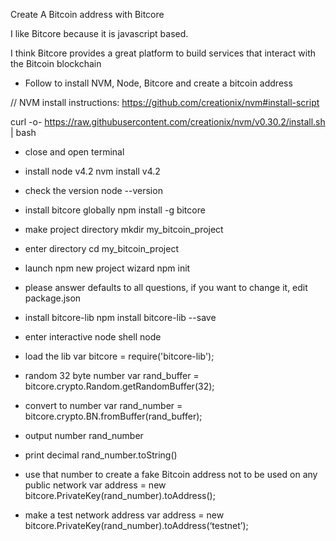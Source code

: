 
Create A Bitcoin address with Bitcore

I like Bitcore because it is javascript based.

I think Bitcore provides a great platform to build services that interact with the Bitcoin blockchain



* Follow to install NVM, Node, Bitcore and create a bitcoin address

// NVM install instructions:
https://github.com/creationix/nvm#install-script

curl -o- https://raw.githubusercontent.com/creationix/nvm/v0.30.2/install.sh | bash

* close and open terminal

* install node v4.2
nvm install v4.2

* check the version
node --version

* install bitcore globally
npm install -g bitcore

* make project directory
mkdir my_bitcoin_project

* enter directory
cd my_bitcoin_project

* launch npm new project wizard
npm init

* please answer defaults to all questions, if you want to change it, edit package.json

* install bitcore-lib 
npm install bitcore-lib --save

* enter interactive node shell
node

* load the lib
var bitcore = require('bitcore-lib');

* random 32 byte number
var rand_buffer = bitcore.crypto.Random.getRandomBuffer(32);

* convert to number
var rand_number = bitcore.crypto.BN.fromBuffer(rand_buffer);

* output number
rand_number

* print decimal
rand_number.toString()

* use that number to create a fake Bitcoin address not to be used on any public network
var address = new bitcore.PrivateKey(rand_number).toAddress();

* make a test network address
var address = new bitcore.PrivateKey(rand_number).toAddress(‘testnet’);

